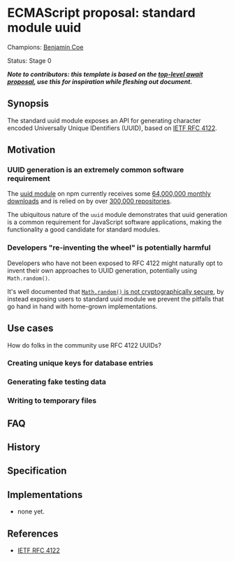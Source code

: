 # ECMAScript proposal: standard module uuid

Champions:  [Benjamin Coe](https://github.com/bcoe)

Status: Stage 0

***Note to contributors: this template is based on the 
[top-level await proposal](https://github.com/tc39/proposal-top-level-await), 
use this for inspiration while fleshing out document.***

## Synopsis

The standard uuid module exposes an API for generating character
encoded Universally Unique IDentifiers (UUID), based on
[IETF RFC 4122](https://tools.ietf.org/html/rfc4122).

## Motivation

### UUID generation is an extremely common software requirement

The [uuid module](https://www.npmjs.com/package/uuid) on npm currently receives some [64,000,000 monthly downloads](https://npm-stat.com/charts.html?package=uuid) and is relied on by over
[300,000 repositories](https://libraries.io/npm/uuid).

The ubiquitous nature of the `uuid` module demonstrates that uuid generation
is a common requirement for JavaScript software applications, making the
functionality a good candidate for standard modules.

### Developers "re-inventing the wheel" is potentially harmful

Developers who have not been exposed to RFC 4122 might naturally opt to invent their
own approaches to UUID generation, potentially using `Math.random()`.

It's well documented that [`Math.random()` is not cryptographically secure](https://v8.dev/blog/math-random), by instead exposing users to standard uuid module we prevent the pitfalls
that go hand in hand with home-grown implementations.

## Use cases

How do folks in the community use RFC 4122 UUIDs?

### Creating unique keys for database entries

### Generating fake testing data

### Writing to temporary files

## FAQ

## History

## Specification

## Implementations

* none yet.

## References

* [IETF RFC 4122](https://tools.ietf.org/html/rfc4122)


